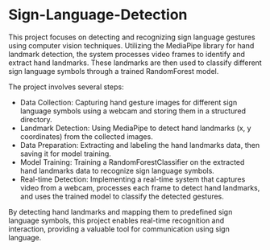 # Sign-Language-Detection
This project focuses on detecting and recognizing sign language gestures using computer vision techniques. Utilizing the MediaPipe library for hand landmark detection, the system processes video frames to identify and extract hand landmarks. These landmarks are then used to classify different sign language symbols through a trained RandomForest model.

The project involves several steps:

* Data Collection: Capturing hand gesture images for different sign language symbols using a webcam and storing them in a structured directory.
* Landmark Detection: Using MediaPipe to detect hand landmarks (x, y coordinates) from the collected images.
* Data Preparation: Extracting and labeling the hand landmarks data, then saving it for model training.
* Model Training: Training a RandomForestClassifier on the extracted hand landmarks data to recognize sign language symbols.
* Real-time Detection: Implementing a real-time system that captures video from a webcam, processes each frame to detect hand landmarks, and uses the trained model to classify the detected gestures.

By detecting hand landmarks and mapping them to predefined sign language symbols, this project enables real-time recognition and interaction, providing a valuable tool for communication using sign language.

